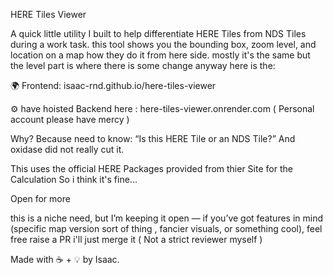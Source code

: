 HERE Tiles Viewer

A quick little utility I built to help differentiate HERE Tiles from NDS Tiles during a work task.
this tool shows you the bounding box, zoom level, and location on a map how they do it from here side.
mostly it's the same but the level part is where there is some change anyway here is the:

🌍 Frontend: isaac-rnd.github.io/here-tiles-viewer

⚙️ have hoisted Backend here : here-tiles-viewer.onrender.com ( Personal account please have mercy )

Why?
Because need to know: “Is this HERE Tile or an NDS Tile?”
And oxidase did not really cut it.

This uses the official HERE Packages provided from thier Site for the Calculation So i think it's fine...

Open for more

this is a niche need, but I’m keeping it open — if you’ve got features in mind (specific map version sort of thing , fancier visuals, or something cool), feel free raise a PR i'll just merge it ( Not a strict reviewer myself )

Made with ☕ + 💡 by Isaac.